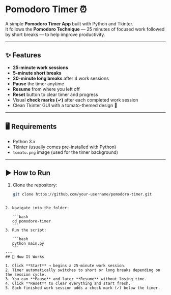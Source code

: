 
# Pomodoro Timer ⏰

A simple **Pomodoro Timer App** built with Python and Tkinter.  
It follows the **Pomodoro Technique** — 25 minutes of focused work followed by short breaks — to help improve productivity.

---

## ✨ Features
- **25-minute work sessions**
- **5-minute short breaks**
- **20-minute long breaks** after 4 work sessions
- **Pause** the timer anytime
- **Resume** from where you left off
- **Reset** button to clear timer and progress
- Visual **check marks (✓)** after each completed work session
- Clean Tkinter GUI with a tomato-themed design 🍅

---

## 🖥️ Requirements
- Python 3.x
- Tkinter (usually comes pre-installed with Python)
- `tomato.png` image (used for the timer background)

---

## ▶️ How to Run
1. Clone the repository:
   ```bash
   git clone https://github.com/your-username/pomodoro-timer.git
````

2. Navigate into the folder:

   ```bash
   cd pomodoro-timer
   ```
3. Run the script:

   ```bash
   python main.py
   ```
---
## 🎯 How It Works

1. Click **Start** → begins a 25-minute work session.
2. Timer automatically switches to short or long breaks depending on the session cycle.
3. You can **Pause** and later **Resume** without losing time.
4. Click **Reset** to clear everything and start fresh.
5. Each finished work session adds a check mark (✓) below the timer.




